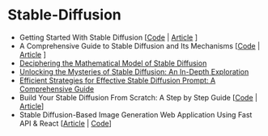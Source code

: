 # Stable-Diffusion
* Getting Started With Stable Diffusion [[Code]() | [Article](https://pub.towardsai.net/getting-started-with-stable-diffusion-f343639e4931?sk=83d8907e785577ee6cf2696f7c3772b4) ]
* A Comprehensive Guide to Stable Diffusion and Its Mechanisms [[Code]() | [Article]() ]
* [Deciphering the Mathematical Model of Stable Diffusion]()
* [Unlocking the Mysteries of Stable Diffusion: An In-Depth Exploration]()
* [Efficient Strategies for Effective Stable Diffusion Prompt: A Comprehensive Guide]()
* Build Your Stable Diffusion From Scratch: A Step by Step Guide [[Code]() | [Article]()]
* Stable Diffusion-Based Image Generation Web Application Using Fast API & React [[Article](https://medium.com/geekculture/stable-diffusion-based-image-generation-web-application-using-fast-api-react-d519078567bf?sk=6c1ef9063210eda30221be1cbe2dc84b) | [Code](https://github.com/youssefHosni/Stable-Diffusion-Crash-Course/tree/main/Stable%20Diffusion%20Web%20Application)]
